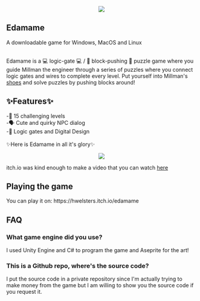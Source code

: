 <p align="center">
  <img src="https://user-images.githubusercontent.com/84760072/187539218-643eefdb-2d03-4d19-a549-6b4a005c5f82.png"/>
</p>

<h2>Edamame</h2>
  <p>A downloadable game for Windows, MacOS and Linux </p> 
  <br/>
Edamame is a 💻 logic-gate 💻 / 🧦 block-pushing 🧦 puzzle game where you guide Millman the engineer through a series of puzzles where you connect logic gates and wires to complete every level. Put yourself into Millman's <a href="https://en.wikipedia.org/wiki/Shoe">shoes</a> and solve puzzles by pushing blocks around!
  
<h2>✨Features✨</h2>
-🥦 15 challenging levels  <br/>
-🗣️ Cute and quirky NPC dialog  <br/>
-🍟 Logic gates and Digital Design  <br/>
<br/>
✨Here is Edamame in all it's glory✨
<p align="center">
  <img src="https://img.itch.zone/aW1nLzc5MDQ1MjMucG5n/original/7Y4ZBE.png"/>
</p>
  
itch.io was kind enough to make a video that you can watch [here](https://www.youtube.com/watch?v=6dCfxoYuqq8)

<h2>Playing the game</h2>
You can play it on: https://hwelsters.itch.io/edamame

<h2>FAQ</h2>
<h3>What game engine did you use?</h3>
I used Unity Engine and C# to program the game and Aseprite for the art!
<h3>This is a Github repo, where's the source code?</h3>
I put the source code in a private repository since I'm actually trying to make money from the game but I am willing to show you the source code if you request it.
